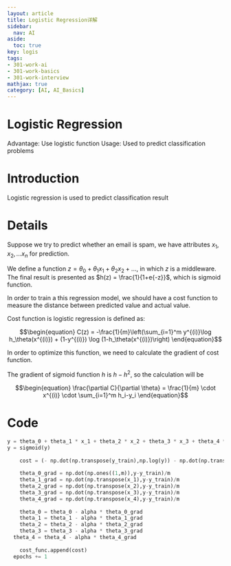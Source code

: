 ```yaml
---
layout: article
title: Logistic Regression详解
sidebar:
  nav: AI
aside:
  toc: true
key: logis
tags:
- 301-work-ai
- 301-work-basics
- 301-work-interview
mathjax: true
category: [AI, AI_Basics]
---
```

# Logistic Regression

Advantage: Use logistic function
Usage: Used to predict classification problems

# Introduction

Logistic regression is used to predict classification result

# Details

Suppose we try to predict whether an email is spam, we have attributes $x_1, x_2, ... x_n$ for prediction. 

We define a function $z = \theta_0 + \theta_1x_1 + \theta_2x_2+...$, in which $z$ is a middleware. The final result is presented as $h(z) = \frac{1}{1+e{-z}}$, which is sigmoid function. 

In order to train a this regression model, we should have a cost function to measure the distance between predicted value and actual value.

Cost function is logistic regression is defined as:

$$\begin{equation}
C(z) = -\frac{1}{m}\left(\sum_{i=1}^m y^{(i)}\log h_\theta(x^{(i)}) + (1-y^{(i)}) \log (1-h_\theta(x^{(i)})\right)
\end{equation}$$

In order to optimize this function, we need to calculate the gradient of cost function. 

The gradient of sigmoid function $h$ is $h-h^2$, so the calculation will be 

$$\begin{equation}
\frac{\partial C}{\partial \theta} = \frac{1}{m} \cdot x^{(i)} \cdot \sum_{i=1}^m h_i-y_i
\end{equation}$$

# Code

```python
y = theta_0 + theta_1 * x_1 + theta_2 * x_2 + theta_3 * x_3 + theta_4 * x_4
y = sigmoid(y)
    
    cost = (- np.dot(np.transpose(y_train),np.log(y)) - np.dot(np.transpose(1-y_train),np.log(1-y)))/m
    
    theta_0_grad = np.dot(np.ones((1,m)),y-y_train)/m
    theta_1_grad = np.dot(np.transpose(x_1),y-y_train)/m
    theta_2_grad = np.dot(np.transpose(x_2),y-y_train)/m
    theta_3_grad = np.dot(np.transpose(x_3),y-y_train)/m
    theta_4_grad = np.dot(np.transpose(x_4),y-y_train)/m
    
    theta_0 = theta_0 - alpha * theta_0_grad
    theta_1 = theta_1 - alpha * theta_1_grad
    theta_2 = theta_2 - alpha * theta_2_grad
    theta_3 = theta_3 - alpha * theta_3_grad
  theta_4 = theta_4 - alpha * theta_4_grad
    
    cost_func.append(cost)
  epochs += 1
```